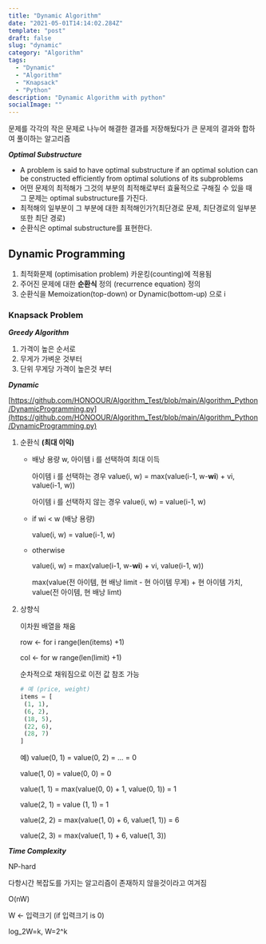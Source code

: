 ```yaml
---
title: "Dynamic Algorithm"
date: "2021-05-01T14:14:02.284Z"
template: "post"
draft: false
slug: "dynamic"
category: "Algorithm"
tags:
  - "Dynamic"
  - "Algorithm"
  - "Knapsack"
  - "Python"
description: "Dynamic Algorithm with python"
socialImage: ""
---
```


문제를 각각의 작은 문제로 나누어 해결한 결과를 저장해뒀다가 큰 문제의 결과와 합하여 풀이하는 알고리즘

**_Optimal Substructure_**

- A problem is said to have optimal substructure if an optimal solution can be constructed efficiently from optimal solutions of its subproblems
- 어떤 문제의 최적해가 그것의 부분의 최적해로부터 효율적으로 구해질 수 있을 때 그 문제는 optimal substructure를 가진다.
- 최적해의 일부분이 그 부분에 대한 최적해인가?(최단경로 문제, 최단경로의 일부분 또한 최단 경로)
- 순환식은 optimal substructure를 표현한다.

## Dynamic Programming

1. 최적화문제 (optimisation problem) 카운킹(counting)에 적용됨
2. 주어진 문제에 대한 **순환식** 정의 (recurrence equation) 정의
3. 순환식을 Memoization(top-down) or Dynamic(bottom-up) 으로 i

### Knapsack Problem

**_Greedy Algorithm_**

1. 가격이 높은 순서로
2. 무게가 가벼운 것부터
3. 단위 무게당 가격이 높은것 부터

**_Dynamic_**

[https://github.com/HONOOUR/Algorithm_Test/blob/main/Algorithm_Python/DynamicProgramming.py](https://github.com/HONOOUR/Algorithm_Test/blob/main/Algorithm_Python/DynamicProgramming.py)

1. 순환식 **(최대 이익)**

   - 배낭 용량 w, 아이템 i 를 선택하여 최대 이득

     아이템 i 를 선택하는 경우 value(i, w) = max(value(i-1, w-**wi**) + vi, value(i-1, w))

     아이템 i 를 선택하지 않는 경우 value(i, w) = value(i-1, w)

   - if wi < w (배낭 용량)

     value(i, w) = value(i-1, w)

   - otherwise

     value(i, w) = max(value(i-1, w-**wi**) + vi, value(i-1, w))

     max(value(전 아이템, 현 배낭 limit - 현 아이템 무게) + 현 아이템 가치, value(전 아이템, 현 배낭 limt)

2. 상향식

   이차원 배열을 채움

   row ← for i range(len(items) +1)

   col ← for w range(len(limit) +1)

   순차적으로 채워짐으로 이전 값 참조 가능

   ```python
   # 예 (price, weight)
   items = [
   	(1, 1),
   	(6, 2),
   	(18, 5),
   	(22, 6),
   	(28, 7)
   ]
   ```

   예) value(0, 1) = value(0, 2) = ... = 0

   value(1, 0) = value(0, 0) = 0

   value(1, 1) = max(value(0, 0) + 1, value(0, 1)) = 1

   value(2, 1) = value (1, 1) = 1

   value(2, 2) = max(value(1, 0) + 6, value(1, 1)) = 6

   value(2, 3) = max(value(1, 1) + 6, value(1, 3))

**_Time Complexity_**

NP-hard

다항시간 복잡도를 가지는 알고리즘이 존재하지 않을것이라고 여겨짐

O(nW)

W ← 입력크기 (if 입력크기 is 0)

log_2W=k, W=2^k
